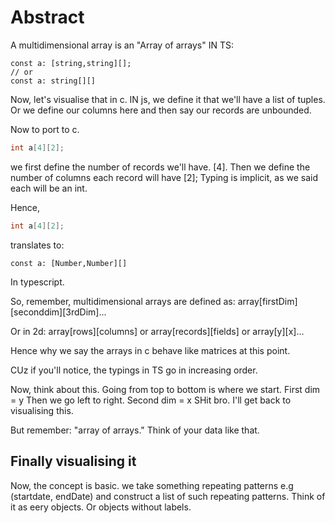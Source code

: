 # Abstract

A multidimensional array is an "Array of arrays"
IN TS:

```TS
const a: [string,string][];
// or
const a: string[][]
```

Now, let's visualise that in c.
IN js, we define it that we'll have a list of tuples.
Or we define our columns here and then say our records are unbounded.

Now to port to c.

```c
int a[4][2];
```

we first define the number of records we'll have. [4].
Then we define the number of columns each record will have [2];
Typing is implicit, as we said each will be an int.

Hence,

```c
int a[4][2];
```

translates to:

```TS
const a: [Number,Number][]
```

In typescript.

<!-- NOnesense from here -->

So, remember, multidimensional arrays are defined as: array[firstDim][seconddim][3rdDim]...

Or in 2d: array[rows][columns]
or array[records][fields]
or array[y][x]...

Hence why we say the arrays in c behave like matrices at this point.

CUz if you'll notice, the typings in TS go in increasing order.

Now, think about this.
Going from top to bottom is where we start.
First dim = y
Then we go left to right.
Second dim = x
SHit bro.
I'll get back to visualising this.

<!-- To here -->

But remember: "array of arrays." Think of your data like that.

## Finally visualising it

Now, the concept is basic. we take something repeating patterns e.g (startdate, endDate) and construct a list of such repeating patterns.
Think of it as eery objects. Or objects without labels.

